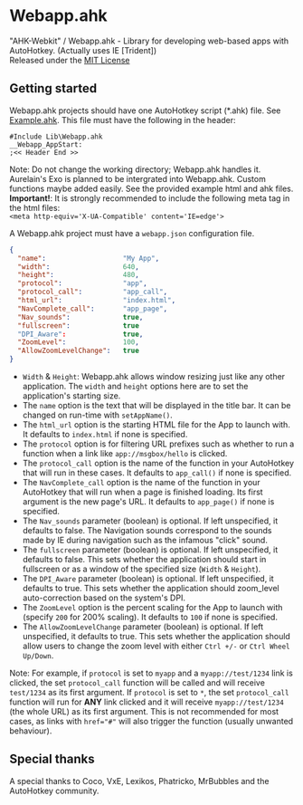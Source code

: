 # Webapp.ahk
"AHK-Webkit" / Webapp.ahk - Library for developing web-based apps with AutoHotkey. (Actually uses IE [Trident])  
Released under the [MIT License](LICENSE)    
  
## Getting started
Webapp.ahk projects should have one AutoHotkey script (*.ahk) file. See [Example.ahk](src/Example.ahk). This file must have the following in the header:  
  
```AHK
#Include Lib\Webapp.ahk
__Webapp_AppStart:
;<< Header End >>
```  
  
Note: Do not change the working directory; Webapp.ahk handles it. Aurelain's Exo is planned to be intergrated into Webapp.ahk. Custom functions maybe added easily. See the provided example html and ahk files.  
**Important!**: It is strongly recommended to include the following meta tag in the html files:  
`<meta http-equiv='X-UA-Compatible' content='IE=edge'>`
  
A Webapp.ahk project must have a `webapp.json` configuration file.  
  
```JSON
{
  "name":                   "My App",
  "width":                  640,
  "height":                 480,
  "protocol":               "app",
  "protocol_call":          "app_call",
  "html_url":               "index.html",
  "NavComplete_call":       "app_page",
  "Nav_sounds":             true,
  "fullscreen":             true
  "DPI_Aware":				true,
  "ZoomLevel":				100,
  "AllowZoomLevelChange":	true
}
```

- `Width` & `Height`: Webapp.ahk allows window resizing just like any other application. The `width` and `height` options here are to set the application's starting size.
- The `name` option is the text that will be displayed in the title bar. It can be changed on run-time with `setAppName()`. 
- The `html_url` option is the starting HTML file for the App to launch with. It defaults to `index.html` if none is specified.
- The `protocol` option is for filtering URL prefixes such as whether to run a function when a link like `app://msgbox/hello` is clicked. 
- The `protocol_call` option is the name of the function in your AutoHotkey that will run in these cases. It defaults to `app_call()` if none is specified.  
- The `NavComplete_call` option is the name of the function in your AutoHotkey that will run when a page is finished loading. Its first argument is the new page's URL. It defaults to `app_page()` if none is specified.  
- The `Nav_sounds` parameter (boolean) is optional. If left unspecified, it defaults to false. The Navigation sounds correspond to the sounds made by IE during navigation such as the infamous "click" sound.
- The `fullscreen` parameter (boolean) is optional. If left unspecified, it defaults to false. This sets whether the application should start in fullscreen or as a window of the specified size (`Width` & `Height`).
- The `DPI_Aware` parameter (boolean) is optional. If left unspecified, it defaults to true. This sets whether the application should zoom_level auto-correction based on the system's DPI.
- The `ZoomLevel` option is the percent scaling for the App to launch with (specify `200` for 200% scaling). It defaults to `100` if none is specified.
- The `AllowZoomLevelChange` parameter (boolean) is optional. If left unspecified, it defaults to true. This sets whether the application should allow users to change the zoom level with either `Ctrl +/-` or `Ctrl Wheel Up/Down`.

Note: For example, if `protocol` is set to `myapp` and a `myapp://test/1234` link is clicked, the set `protocol_call` function will be called and will receive `test/1234` as its first argument. If `protocol` is set to `*`, the set `protocol_call` function will run for **ANY** link clicked and it will receive `myapp://test/1234` (the whole URL) as its first argument. This is not recommended for most cases, as links with `href="#"` will also trigger the function (usually unwanted behaviour).  
  
## Special thanks
A special thanks to Coco, VxE, Lexikos, Phatricko, MrBubbles and the AutoHotkey community.
